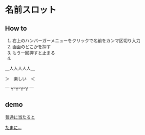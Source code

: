 # 名前スロット

## How to

1. 右上のハンバーガーメニューをクリックで名前をカンマ区切り入力
2. 画面のどこかを押す
3. もう一回押すと止まる
4.

＿人人人人人＿

＞　楽しい　＜

￣ Y^Y^Y^Y ￣

## demo

[普通に当たると](https://raw.github.com/wiki/nearkillit/slotmachine/images/demo_slot.gif)

[たまに...](https://raw.github.com/wiki/nearkillit/slotmachine/images/demo_reslot.gif)
